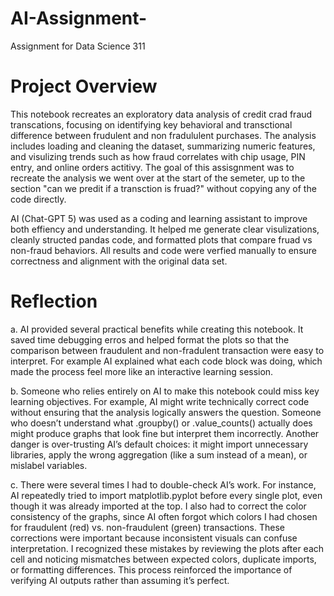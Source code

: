 # AI-Assignment-
Assignment  for Data Science 311

# Project Overview
This notebook recreates an exploratory data analysis of credit crad fraud transcations, focusing on identifying key behavioral and transctional difference between frudulent and non fradululent purchases. The analysis includes loading and cleaning the dataset, summarizing numeric features, and visulizing trends such as how fraud correlates with chip usage, PIN entry, and online orders actitivy. The goal of this assisgnment was to recreate the analysis we went over at the start of the semeter, up to the section "can we predit if a transction is fruad?" without copying any of the code directly. 

AI (Chat-GPT 5) was used as a coding and learning assistant to improve both effiency and understanding. It helped me generate clear visulizations, cleanly structed pandas code, and formatted plots that compare fruad vs non-fraud behaviors. All results and code were verfied manually to ensure correctness and alignment with the original data set. 

# Reflection
a. AI provided several practical benefits while creating this notebook. It saved time debugging erros and helped format the plots so that the comparison between fraudulent and non-fradulent transaction were easy to interpret. For example AI explained what each code block was doing, which made the process feel more like an interactive learning session. 

b. Someone who relies entirely on AI to make this notebook could miss key learning objectives. For example, AI might write technically correct code without ensuring that the analysis logically answers the question. Someone who doesn’t understand what .groupby() or .value_counts() actually does might produce graphs that look fine but interpret them incorrectly. Another danger is over-trusting AI’s default choices: it might import unnecessary libraries, apply the wrong aggregation (like a sum instead of a mean), or mislabel variables. 

c. There were several times I had to double-check AI’s work. For instance, AI repeatedly tried to import matplotlib.pyplot before every single plot, even though it was already imported at the top. I also had to correct the color consistency of the graphs, since AI often forgot which colors I had chosen for fraudulent (red) vs. non-fraudulent (green) transactions. These corrections were important because inconsistent visuals can confuse interpretation. I recognized these mistakes by reviewing the plots after each cell and noticing mismatches between expected colors, duplicate imports, or formatting differences. This process reinforced the importance of verifying AI outputs rather than assuming it’s perfect.
